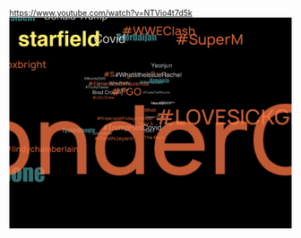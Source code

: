https://www.youtube.com/watch?v=NTVio4t7d5k
![image](https://github.com/GarveyMak123/Slave-to-the-Algorithm/blob/master/StarField/kawaimak_gif.gif)
